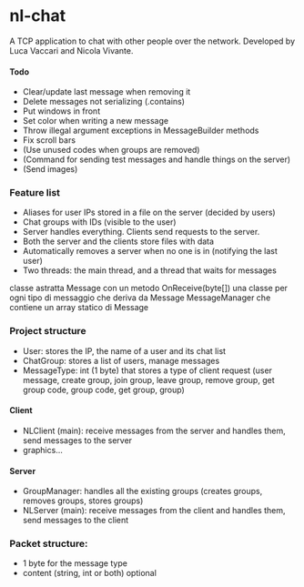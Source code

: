 # nl-chat
A TCP application to chat with other people over the network. Developed by Luca Vaccari and Nicola Vivante.

#### Todo
- Clear/update last message when removing it
- Delete messages not serializing (.contains)
- Put windows in front
- Set color when writing a new message
- Throw illegal argument exceptions in MessageBuilder methods
- Fix scroll bars
- (Use unused codes when groups are removed)
- (Command for sending test messages and handle things on the server)
- (Send images)

### Feature list
 - Aliases for user IPs stored in a file on the server (decided by users)
 - Chat groups with IDs (visible to the user)
 - Server handles everything. Clients send requests to the server.
 - Both the server and the clients store files with data
 - Automatically removes a server when no one is in (notifying the last user)
 - Two threads: the main thread, and a thread that waits for messages

 classe astratta Message con un metodo OnReceive(byte[])
 una classe per ogni tipo di messaggio che deriva da Message
 MessageManager che contiene un array statico di Message

### Project structure
 - User: stores the IP, the name of a user and its chat list
 - ChatGroup: stores a list of users, manage messages
 - MessageType: int (1 byte) that stores a type of client request (user message, create group, join group, leave group, remove group, get group code, group code, get group, group)
#### Client
 - NLClient (main): receive messages from the server and handles them, send messages to the server
 - graphics...
#### Server
 - GroupManager: handles all the existing groups (creates groups, removes groups, stores groups)
 - NLServer (main): receive messages from the client and handles them, send messages to the client

### Packet structure:
 - 1 byte for the message type
 - content (string, int or both) optional


